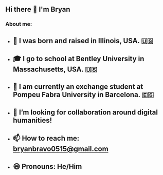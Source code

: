 ## Hi there 👋 I'm Bryan
### About me:
- ## 👶 I was born and raised in Illinois, USA. 🇺🇸
- ## 🎓 I go to school at Bentley University in Massachusetts, USA. 🇺🇸
- ## 📝 I am currently an exchange student at Pompeu Fabra University in Barcelona. 🇪🇸
- ## 👯 I’m looking for collaboration around digital humanities!
- ## 📫 How to reach me: bryanbravo0515@gmail.com
- ## 😄 Pronouns: He/Him
